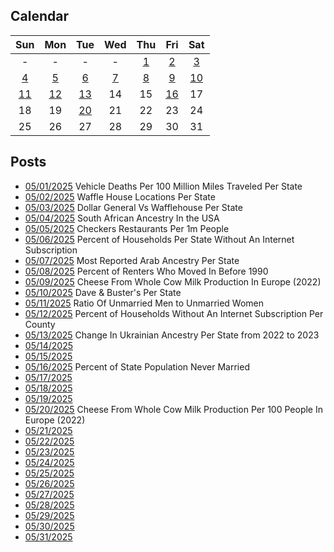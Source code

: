 ## Calendar

|Sun|Mon|Tue|Wed|Thu|Fri|Sat|
|:-:|:-:|:-:|:-:|:-:|:-:|:-:|
|-|-|-|-|[1](../../projects/economics/Vehicle_Deaths_Per_100m_Vehicle_Miles_Traveled/)|[2](../../projects/restaurants/Waffle_House_Per_State_Totals/)|[3](../../projects/versus/Dollar_General_Vs_Wafflehouse_Counties)|
|[4](../../projects/ethnicity/South_Africans_In_USA/)|[5](../../projects/restaurants/Checkers_Per_State/)|[6](../../projects/economics/Percent_Without_Internet_Subscription_Per_State/)|[7](../../projects/ethnicity/Arab_Ancestry_Nationalities_USA/)|[8](../../projects/economics/Renter_Occupied_Units_Before_1990_Per_State/)|[9](../../projects/agriculture/Cheese_Milk_Cow_Production_Europe_2022/)|[10](../../projects/restaurants/Dave_and_Busters_Per_State/)|
|[11](../../projects/demography/Ratio_Unmarried_Men_To_Women/)|[12](../../projects/economics/Percent_Without_Internet_Subscription_Per_County/)|[13](../../projects/ethnicity/Ukrainian_Change_in_USA_2022_2023/)|14|15|[16](../../projects/demography/Unmarried_Per_State/)|17|
|18|19|[20](../../projects/agriculture/Cheese_Milk_Cow_Production_Europe_Per_Capita_2022/)|21|22|23|24|
|25|26|27|28|29|30|31|

## Posts

* [05/01/2025](../../projects/economics/Vehicle_Deaths_Per_100m_Vehicle_Miles_Traveled/) Vehicle Deaths Per 100 Million Miles Traveled Per State
* [05/02/2025](../../projects/restaurants/Waffle_House_Per_State_Totals/) Waffle House Locations Per State
* [05/03/2025](../../projects/versus/Dollar_General_Vs_Wafflehouse_Counties) Dollar General Vs Wafflehouse Per State
* [05/04/2025](../../projects/ethnicity/South_Africans_In_USA/) South African Ancestry In the USA
* [05/05/2025](../../projects/restaurants/Checkers_Per_State/) Checkers Restaurants Per 1m People
* [05/06/2025](../../projects/economics/Percent_Without_Internet_Subscription_Per_State/) Percent of Households Per State Without An Internet Subscription
* [05/07/2025](../../projects/ethnicity/Arab_Ancestry_Nationalities_USA/) Most Reported Arab Ancestry Per State
* [05/08/2025](../../projects/economics/Renter_Occupied_Units_Before_1990_Per_State/) Percent of Renters Who Moved In Before 1990
* [05/09/2025](../../projects/agriculture/Cheese_Milk_Cow_Production_Europe_2022/) Cheese From Whole Cow Milk Production In Europe (2022)
* [05/10/2025](../../projects/restaurants/Dave_and_Busters_Per_State/) Dave & Buster's Per State
* [05/11/2025](../../projects/demography/Ratio_Unmarried_Men_To_Women/) Ratio Of Unmarried Men to Unmarried Women
* [05/12/2025](../../projects/economics/Percent_Without_Internet_Subscription_Per_County/) Percent of Households Without An Internet Subscription Per County
* [05/13/2025](../../projects/ethnicity/Ukrainian_Change_in_USA_2022_2023/) Change In Ukrainian Ancestry Per State from 2022 to 2023
* [05/14/2025]()
* [05/15/2025]()
* [05/16/2025](../../projects/demography/Unmarried_Per_State/) Percent of State Population Never Married
* [05/17/2025]()
* [05/18/2025]()
* [05/19/2025]()
* [05/20/2025](../../projects/agriculture/Cheese_Milk_Cow_Production_Europe_Per_Capita_2022/) Cheese From Whole Cow Milk Production Per 100 People In Europe (2022)
* [05/21/2025]()
* [05/22/2025]()
* [05/23/2025]()
* [05/24/2025]()
* [05/25/2025]()
* [05/26/2025]()
* [05/27/2025]()
* [05/28/2025]()
* [05/29/2025]()
* [05/30/2025]()
* [05/31/2025]()
